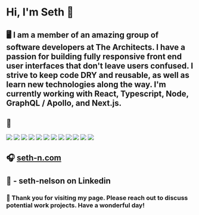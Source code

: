 # Hi, I'm Seth 👋

## 🖥️ I am a member of an amazing group of software developers at The Architects. I have a passion for building fully responsive front end user interfaces that don't leave users confused. I strive to keep code DRY and reusable, as well as learn new technologies along the way. I'm currently working with React, Typescript, Node, GraphQL / Apollo, and Next.js. 

## 🧰
![](https://img.shields.io/badge/OS-iOS-informational?style=flat&logo=<LOGO_NAME>&logoColor=black&color=white)
![](https://img.shields.io/badge/IDE-VS_Code-informational?style=flat&logo=<LOGO_NAME>&logoColor=white&color=003366)
![](https://img.shields.io/badge/Terminal-OhMyZsh-informational?style=flat&logo=<LOGO_NAME>&logoColor=white&color=006666)
![](https://img.shields.io/badge/Code-Javascript-informational?style=flat&logo=<LOGO_NAME>&logoColor=white&color=330033)
![](https://img.shields.io/badge/Code-Typescript-informational?style=flat&logo=<LOGO_NAME>&logoColor=white&color=330033)
![](https://img.shields.io/badge/Code-Python-informational?style=flat&logo=<LOGO_NAME>&logoColor=white&color=330033)
![](https://img.shields.io/badge/Code-CSharp-informational?style=flat&logo=<LOGO_NAME>&logoColor=white&color=330033)
![](https://img.shields.io/badge/Library-React-informational?style=flat&logo=<LOGO_NAME>&logoColor=white&color=009966)
![](https://img.shields.io/badge/Library-Next-informational?style=flat&logo=<LOGO_NAME>&logoColor=white&color=009966)
![](https://img.shields.io/badge/ENV-Node-informational?style=flat&logo=<LOGO_NAME>&logoColor=white&color=990066)
![](https://img.shields.io/badge/DBMS-MySQL-informational?style=flat&logo=<LOGO_NAME>&logoColor=white&color=6699cc)
![](https://img.shields.io/badge/DBMS-POSTGRES-informational?style=flat&logo=<LOGO_NAME>&logoColor=white&color=6699cc)

## :headphones: <a href='https://seth-n.com'>seth-n.com</a>
## :mag_right: - seth-nelson on Linkedin

### :tada: Thank you for visiting my page. Please reach out to discuss potential work projects. Have a wonderful day!
